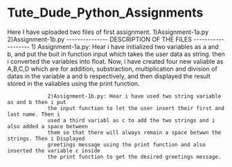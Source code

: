 # Tute_Dude_Python_Assignments
Here I have uploaded two files of first assignment.
1)Assignment-1a.py
2)Assignment-1b.py
                  ---------------  DESCRIPTION OF THE FILES  -------------------
                  1) Assignment-1a.py: Hear i have initialized two variables as a and b,
                  and put the buit in function input which takes the user data as string.
                  then i converted the variables into float.
                     Now, i have created four new valiable as A,B,C,D which are for addition,
                 substraction, multiplication and division of datas in the variable a and b 
                 respectively, and then displayed the result stored in the valiables using the 
                 print function.


                 2)Assignment-1b.py: Hear i have used two string variable as and b then i put
                 the input function to let the user insert their first and last name. Then i
                 used a third variabl as c to add the two strings and i also added a space between
                 them so that there will always remain a space betwwn the strings. Then i Displayed
                 greetings message using the print function and also inserted the variable c inside 
                 the print function to get the desired greetings message.  
